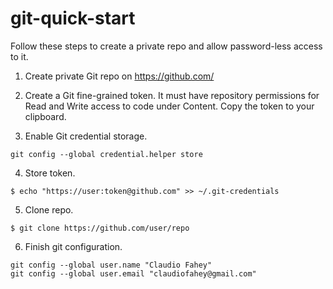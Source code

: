 # git-quick-start

Follow these steps to create a private repo and allow password-less access to it.

1. Create private Git repo on https://github.com/

2. Create a Git fine-grained token. It must have repository permissions for Read and Write access to code under Content.
   Copy the token to your clipboard.

3. Enable Git credential storage.
```
git config --global credential.helper store
```

4. Store token.
```
$ echo "https://user:token@github.com" >> ~/.git-credentials 
```

5. Clone repo. 
```
$ git clone https://github.com/user/repo
```

6. Finish git configuration.
```
git config --global user.name "Claudio Fahey"
git config --global user.email "claudiofahey@gmail.com"
```
